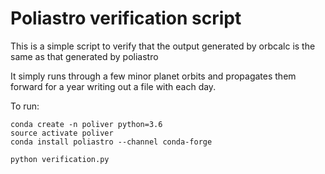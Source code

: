 # Poliastro verification script

This is a simple script to verify that the output generated by orbcalc is the same as that generated by poliastro

It simply runs through a few minor planet orbits and propagates them forward for a year writing out a file with each day.

To run:

```
conda create -n poliver python=3.6
source activate poliver
conda install poliastro --channel conda-forge

python verification.py
```